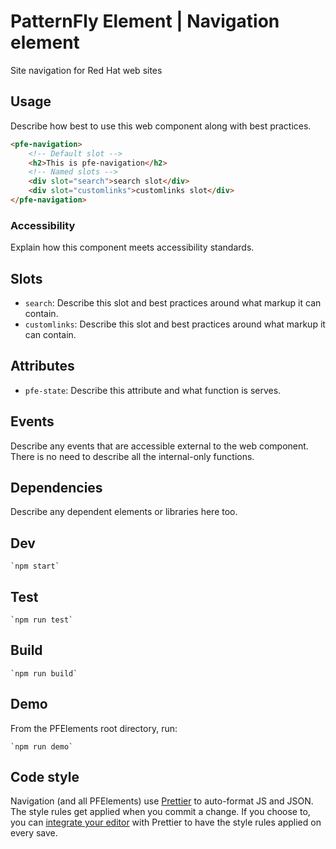 # PatternFly Element | Navigation element
Site navigation for Red Hat web sites

## Usage
Describe how best to use this web component along with best practices.

```html
<pfe-navigation>
    <!-- Default slot -->
    <h2>This is pfe-navigation</h2>
    <!-- Named slots -->
    <div slot="search">search slot</div>
    <div slot="customlinks">customlinks slot</div>
</pfe-navigation>
```

### Accessibility
Explain how this component meets accessibility standards.

## Slots

- `search`: Describe this slot and best practices around what markup it can contain.
- `customlinks`: Describe this slot and best practices around what markup it can contain.

## Attributes

- `pfe-state`: Describe this attribute and what function is serves.

## Events
Describe any events that are accessible external to the web component. There is no need to describe all the internal-only functions.


## Dependencies
Describe any dependent elements or libraries here too.

## Dev

    `npm start`

## Test

    `npm run test`

## Build

    `npm run build`

## Demo

From the PFElements root directory, run:

    `npm run demo`

## Code style

Navigation (and all PFElements) use [Prettier][prettier] to auto-format JS and JSON. The style rules get applied when you commit a change. If you choose to, you can [integrate your editor][prettier-ed] with Prettier to have the style rules applied on every save.

[prettier]: https://github.com/prettier/prettier/
[prettier-ed]: https://prettier.io/docs/en/editors.html
[web-component-tester]: https://github.com/Polymer/web-component-tester
